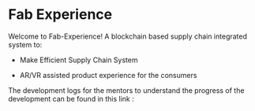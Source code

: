 # Fab Experience

Welcome to Fab-Experience! A blockchain based supply chain integrated system to:

- Make Efficient Supply Chain System

- AR/VR assisted product experience for the consumers

The development logs for the mentors to understand the progress of the development can be found in this link :

